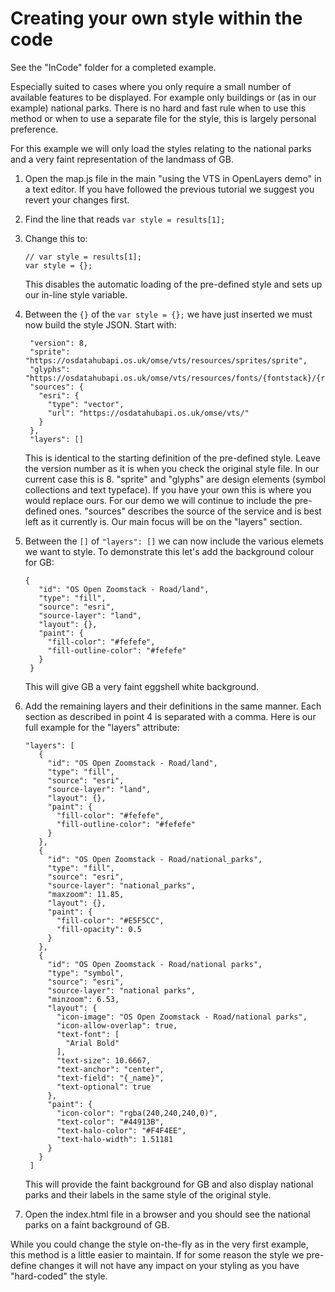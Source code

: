 # Creating your own style within the code

See the "InCode" folder for a completed example.

Especially suited to cases where you only require a small number of available features to be displayed. For example only buildings or (as in our example) national parks. There is no hard and fast rule when to use this method or when to use a separate file for the style, this is largely personal preference.

For this example we will only load the styles relating to the national parks and a very faint representation of the landmass of GB.

1. Open the map.js file in the main "using the VTS in OpenLayers demo" in a text editor.
   If you have followed the previous tutorial we suggest you revert your changes first.

2. Find the line that reads `var style = results[1];`

3. Change this to:
   ```
   // var style = results[1];
   var style = {};
   ```
   This disables the automatic loading of the pre-defined style and sets up our in-line style variable.
   
4. Between the `{}` of the `var style = {};` we have just inserted we must now build the style JSON.
   Start with:
   ```
    "version": 8,
    "sprite": "https://osdatahubapi.os.uk/omse/vts/resources/sprites/sprite",
    "glyphs": "https://osdatahubapi.os.uk/omse/vts/resources/fonts/{fontstack}/{range}.pbf",
    "sources": {
      "esri": {
        "type": "vector",
        "url": "https://osdatahubapi.os.uk/omse/vts/"
      }
    },
    "layers": []
   ```
   This is identical to the starting definition of the pre-defined style. Leave the version number as it is when you check the original style file. In our current case this is 8.
   "sprite" and "glyphs" are design elements (symbol collections and text typeface). If you have your own this is where you would replace ours. For our demo we will continue to include the pre-defined ones.
   "sources" describes the source of the service and is best left as it currently is.
   Our main focus will be on the "layers" section.
  
5. Between the `[]` of `"layers": []` we can now include the various elemets we want to style.
   To demonstrate this let's add the background colour for GB:
   ```
   {
      "id": "OS Open Zoomstack - Road/land",
      "type": "fill",
      "source": "esri",
      "source-layer": "land",
      "layout": {},
      "paint": {
        "fill-color": "#fefefe",
        "fill-outline-color": "#fefefe"
      }
    }
   ```
   This will give GB a very faint eggshell white background.
   
6. Add the remaining layers and their definitions in the same manner. Each section as described in point 4 is separated with a comma. Here is our full example for the "layers" attribute:
   ```
   "layers": [
      {
        "id": "OS Open Zoomstack - Road/land",
        "type": "fill",
        "source": "esri",
        "source-layer": "land",
        "layout": {},
        "paint": {
          "fill-color": "#fefefe",
          "fill-outline-color": "#fefefe"
        }
      },
      {
        "id": "OS Open Zoomstack - Road/national_parks",
        "type": "fill",
        "source": "esri",
        "source-layer": "national_parks",
        "maxzoom": 11.85,
        "layout": {},
        "paint": {
          "fill-color": "#E5F5CC",
          "fill-opacity": 0.5
        }
      },
      {
        "id": "OS Open Zoomstack - Road/national parks",
        "type": "symbol",
        "source": "esri",
        "source-layer": "national parks",
        "minzoom": 6.53,
        "layout": {
          "icon-image": "OS Open Zoomstack - Road/national parks",
          "icon-allow-overlap": true,
          "text-font": [
            "Arial Bold"
          ],
          "text-size": 10.6667,
          "text-anchor": "center",
          "text-field": "{_name}",
          "text-optional": true
        },
        "paint": {
          "icon-color": "rgba(240,240,240,0)",
          "text-color": "#44913B",
          "text-halo-color": "#F4F4EE",
          "text-halo-width": 1.51181
        }
      }
    ]
   ```
   This will provide the faint background for GB and also display national parks and their labels in the same style of the original style.

7. Open the index.html file in a browser and you should see the national parks on a faint background of GB.

While you could change the style on-the-fly as in the very first example, this method is a little easier to maintain. If for some reason the style we pre-define changes it will not have any impact on your styling as you have "hard-coded" the style.